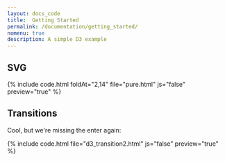 ```yaml
---
layout: docs_code
title:  Getting Started
permalink: /documentation/getting_started/
nomenu: true
description: A simple D3 example
---
```


## SVG

{% include code.html foldAt="2,14" file="pure.html" js="false" preview="true" %}



## Transitions

Cool, but we're missing the enter again: 

{% include code.html file="d3_transition2.html" js="false" preview="true" %}





